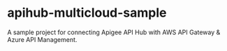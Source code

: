 # apihub-multicloud-sample
A sample project for connecting Apigee API Hub with AWS API Gateway &amp; Azure API Management.

